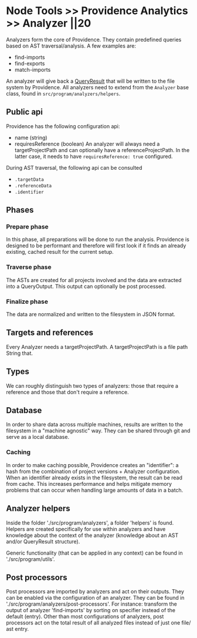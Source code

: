 # Node Tools >> Providence Analytics >> Analyzer ||20

Analyzers form the core of Providence. They contain predefined queries based on AST traversal/analysis.
A few examples are:

- find-imports
- find-exports
- match-imports

An analyzer will give back a [QueryResult](https://github.com/ing-bank/lion/blob/e930b7b667ceaf66c2fab86a76044d0260b934fa/docs/fundamentals/node-tools/providence-analytics/QueryResult.md) that will be written to the file system by Providence.
All analyzers need to extend from the `Analyzer` base class, found in `src/program/analyzers/helpers`.

## Public api

Providence has the following configuration api:

- name (string)
- requiresReference (boolean)
  An analyzer will always need a targetProjectPath and can optionally have a referenceProjectPath.
  In the latter case, it needs to have `requiresReference: true` configured.

During AST traversal, the following api can be consulted

- `.targetData`
- `.referenceData`
- `.identifier`

## Phases

### Prepare phase

In this phase, all preparations will be done to run the analysis. Providence is designed to be performant and therefore will first look if it finds an already existing, cached result for the current setup.

### Traverse phase

The ASTs are created for all projects involved and the data are extracted into a QueryOutput. This output can optionally be post processed.

### Finalize phase

The data are normalized and written to the filesystem in JSON format.

## Targets and references

Every Analyzer needs a targetProjectPath. A targetProjectPath is a file path String that.

## Types

We can roughly distinguish two types of analyzers: those that require a reference and those that don't require a reference.

## Database

In order to share data across multiple machines, results are written to the filesystem in a
"machine agnostic" way. They can be shared through git and serve as a local database.

### Caching

In order to make caching possible, Providence creates an "identifier": a hash from the combination of project versions + Analyzer configuration. When an identifier already exists in the filesystem, the result can be read from cache. This increases performance and helps mitigate memory problems that can occur when handling large amounts of data in a batch.

## Analyzer helpers

Inside the folder './src/program/analyzers', a folder 'helpers' is found.
Helpers are created specifically for use within analyzers and have knowledge about
the context of the analyzer (knowledge about an AST and/or QueryResult structure).

Generic functionality (that can be applied in any context) can be found in './src/program/utils'.

## Post processors

Post processors are imported by analyzers and act on their outputs. They can be enabled via the configuration of an analyzer. They can be found in './src/program/analyzers/post-processors'. For instance: transform the output of analyzer 'find-imports' by sorting on specifier instead of the default (entry). Other than most configurations of analyzers, post processors act on the total result of all analyzed files instead of just one file/ ast entry.
